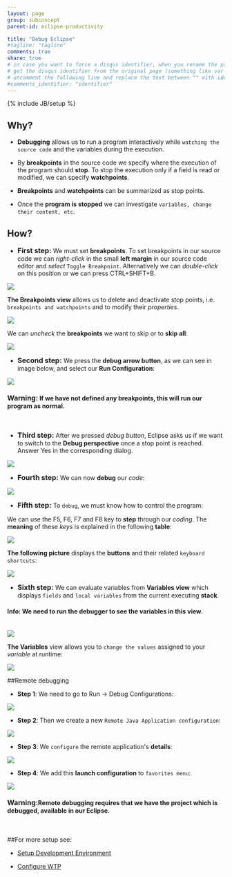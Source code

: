 ```yaml
---
layout: page
group: subconcept
parent-id: eclipse-productivity

title: "Debug Eclipse"
#tagline: "tagline"
comments: true
share: true
# in case you want to force a disqus identifier, when you rename the page
# get the disqus identifier from the original page (something like var disqus_identifier = 'ident';),
# uncomment the following line and replace the text between "" with ident
#comments_identifier: "identifier"
---
```

{% include JB/setup %}

## Why?

* **Debugging** allows us to run a program interactively while ``watching the source code`` and the variables during the execution.

* By **breakpoints** in the source code we specify where the execution of the program should **stop**. To stop the execution only if a field is read or modified, we can specify **watchpoints**.

* **Breakpoints** and **watchpoints** can be summarized as stop points.

* Once the **program is stopped** we can investigate ``variables, change their content, etc``. 
	
## How?
* <font size="3"><b>First step:</b></font> We must set **breakpoints**. To set breakpoints in our source code we can *right-click* in the small **left margin** in our source code editor and *select* ``Toggle Breakpoint``. Alternatively we can *double-click* on this position or we can press <span class="label label-success">CTRL+SHIFT+B</span>.
	
<img class="img-thumbnail center-block" src="debug-images/breakpoint.png"/>

**The Breakpoints view** allows us to delete and deactivate stop points, i.e. ``breakpoints and watchpoints`` and to modify their *properties*. 

<img class="img-thumbnail center-block" src="debug-images/breakpoints.png"/>

We can *uncheck* the **breakpoints** we want to skip or to **skip all**:

<img class="img-thumbnail center-block" src="debug-images/skip-breakpoints.png"/>

* <font size="3"><b>Second step:</b></font> We press the **debug arrow button**, as we can see in image below, and select our **Run Configuration**:

<img class="img-thumbnail center-block" src="debug-images/debug.png"/>

<h4><span class="label label-warning"><b><font size="3">Warning:</font></b>  If we have not defined any breakpoints, this will run our program as normal.</span></h4><br>

* <font size="3"><b>Third step:</b></font> After we pressed *debug button*, Eclipse asks us if we want to switch to the **Debug perspective** once a stop point is reached. Answer Yes in the corresponding dialog. 

<img class="img-thumbnail center-block" src="debug-images/debug-dialog.png"/>

* <font size="3"><b>Fourth step:</b></font> We can now **debug** our *code*:

<img class="img-thumbnail center-block" src="debug-images/debugging-perspective.png"/>

* <font size="3"><b>Fifth step:</b></font> To ``debug``, we must know how to control the program:

We can use the <span class="label label-success">F5</span>, <span class="label label-success">F6</span>, <span class="label label-success">F7</span> and <span class="label label-success">F8</span> key to **step** through our *coding*. The **meaning** of these *keys* is explained in the following **table**:

 <img class="img-thumbnail center-block" src="debug-images/table-controls.png"/>
 
**The following picture** displays the **buttons** and their related ``keyboard shortcuts``:
 
 <img class="img-thumbnail center-block" src="debug-images/buttons.png"/>
 
* <font size="3"><b>Sixth step:</b></font> We can evaluate variables from **Variables view** which displays ``fields`` and ``local variables`` from the current executing **stack**.
<h4><span class="label label-info"><b>Info:</b> We need to run the <b>debugger</b> to see the variables in this view.</span></h4><br>
 
 <img class="img-thumbnail center-block" src="debug-images/variables.png"/>

**The Variables** view allows you to ``change the values`` assigned to your *variable* at runtime:

<img class="img-thumbnail center-block" src="debug-images/variables-change.png"/>

##Remote debugging 

* **Step 1**: We need to go to <span class="label label-success">Run -> Debug Configurations</span>:

<img class="img-thumbnail center-block" src="debug-images/remote-step1.png"/>

* **Step 2**: Then we create a new ``Remote Java Application configuration``:

<img class="img-thumbnail center-block" src="debug-images/remote-step2.png"/>

* **Step 3**: We ``configure`` the remote application's **details**:

<img class="img-thumbnail center-block" src="debug-images/remote-step3.png"/>

* **Step 4**: We add this **launch configuration** to ``favorites menu``: 

<img class="img-thumbnail center-block" src="debug-images/remote-step4.png"/>

<h4><span class="label label-warning"><b><font size="3">Warning:</font></b>Remote debugging requires that we have the project which is debugged, available in our Eclipse. </span></h4><br>

##For more setup see:

* [Setup Development Environment](../dev-doc/#SetupDevelopmentEnvironment)
 
* [Configure WTP](index.html#WTP)

